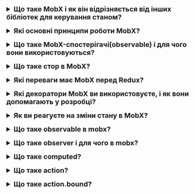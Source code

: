 <details style="margin-bottom: 15px;">
  <summary style="cursor: pointer; outline: none; font-weight: bold; font-size: 18px;">
    Що таке MobX і як він відрізняється від інших бібліотек для керування станом?
  </summary>
  <div style="padding: 10px; font-size: 16px;">
    <p>MobX - це бібліотека для управління станом в додатках, написаних на JavaScript або TypeScript. Головна ідея MobX - це зробити управління станом простим і ефективним, забезпечуючи автоматичну реактивність.<br>
    Основні характеристики MobX:<br>
    - Реактивність: MobX використовує концепцію реактивності, щоб автоматично визначати, коли і які частини стану потрібно оновлювати при зміні даних. Це дозволяє створювати код, який реагує на зміни стану без вручну написаного коду для визначення оновлень.<br>
    - Простота використання: MobX призначений для зручного використання і має простий API. Він не вимагає великої кількості додаткового коду для визначення стору та оновлення його стану.<br>
    - Декларативний підхід: Ви описуєте ваш стан та логіку зміни стану декларативно, використовуючи MobX-анотації (зокрема, декоратори, як-то @observable, @computed, і @action).<br>
    - Вирішення проблем "грязного стану": MobX робить важливий акцент на тому, щоб мати єдиний, зрозумілий джерело правди (Single Source of Truth) в додатку, уникнувши так званого "грязного стану".<br>
    Порівняно з іншими бібліотеками управління станом, такими як Redux, MobX часто вважається більш простим у використанні та має менше "церемоній" коду. Він дозволяє зосереджуватися на логіці додатку, замість того, щоб вирішувати питання, як правильно розділити дії, редюсери та джерела даних.</p>
  </div>
</details>
<details style="margin-bottom: 15px;">
  <summary style="cursor: pointer; outline: none; font-weight: bold; font-size: 18px;">
    Які основні принципи роботи MobX?
  </summary>
  <div style="padding: 10px; font-size: 16px;">
    <p>MobX працює на основі декларативного та реактивного підходів. Основні принципи роботи MobX можна узагальнити наступним чином:<br>
    - Реактивність (Reactivity): Одним з ключових принципів MobX є використання реактивності. Коли ви оголошуєте частину вашого стану, яка може змінюватися (observable), MobX автоматично встановлює відстеження цих змін. Це дозволяє автоматично перерендерювати відповідні частини вашого інтерфейсу користувача або викликати інші зміни, які пов'язані зі змінами стану.<br>
    - Декларативність (Declarative): MobX підтримує декларативний підхід до визначення стану та логіки зміни стану. Ви можете використовувати декоратори (такі як @observable, @computed, і @action), щоб декларативно вказати, які частини стану є спостережуваними (observable), які є обчислюваними значеннями (computed), і які методи забезпечують зміну стану (actions).<br>
    - Атомарні зміни (Atomic Changes): MobX рекомендує робити зміни стану в рамках атомарних операцій (actions). Це означає, що всі зміни стану повинні бути виконані як єдина транзакція, яка гарантує, що всі відстежувачі (observers) будуть сповіщені про зміни тільки після завершення всіх змін.<br>
    - Спрощена модель об'єкта (Simplified Object Model): MobX спрощує модель об'єкта, дозволяючи оголошувати об'єкти зі спостережуваними властивостями. Це зменшує кількість "лишнього" коду, який інакше був би необхідний для роботи зі станом.<br>
    - Відсутність необхідності у додаткових концепціях: В порівнянні з іншими бібліотеками керування станом, MobX робить акцент на відсутності необхідності у додаткових концепціях, таких як редюсери або середовища дій. Все, що вам потрібно, це декларувати свій стан та методи його зміни.
    </p>
  </div>
</details>
<details style="margin-bottom: 15px;">
  <summary style="cursor: pointer; outline: none; font-weight: bold; font-size: 18px;">
    Що таке MobX-спостерігачі(observable) і для чого вони використовуються?
  </summary>
  <div style="padding: 10px; font-size: 16px;">
    <p>MobX-спостерігачі (observers) є частиною концепції реактивності в MobX. Спостерігачі - це функції або компоненти, які автоматично перерендерюються або викликаються при зміні спостережуваного значення, яке вони відстежують. Основна ідея полягає в тому, що коли спостережуване значення змінюється, всі його спостерігачі повідомляються про цю зміну і автоматично оновлюють себе.</p>
  </div>
</details>
<details style="margin-bottom: 15px;">
  <summary style="cursor: pointer; outline: none; font-weight: bold; font-size: 18px;">
    Що таке стор в MobX?
  </summary>
  <div style="padding: 10px; font-size: 16px;">
    <p>У контексті MobX термін "стор" (store) використовується для позначення об'єкта, який містить стан додатка та логіку його зміни. Стор - це зручний спосіб організації та управління станом в MobX.</p>
  </div>
</details>
<details style="margin-bottom: 15px;">
  <summary style="cursor: pointer; outline: none; font-weight: bold; font-size: 18px;">
    Які переваги має MobX перед Redux?
  </summary>
  <div style="padding: 10px; font-size: 16px;">
    <p>
    1. Простота використання:<br>
    - MobX: Вважається більш простим та легким для використання. MobX не вимагає багато шаблонного коду, і його API може здаватися менш складним для новачків.<br>
    - Redux: Має більше "церемонійного" коду, такого як дії, редюсери та магазини, що може вимагати більше часу для вивчення та розуміння.<br>
    2. Реактивність:<br>
    - MobX: Має вбудовану підтримку реактивності, що дозволяє автоматично визначати, коли перерендерювати компоненти або викликати інші зміни відповідно до змін стану.<br>
    - Redux: Реактивність в Redux може бути досягнута за допомогою middleware або бібліотек, таких як Redux Observable чи Redux Saga.<br>
    3. Декларативний підхід:<br>
    - MobX: Має більш декларативний підхід до визначення та оновлення стану. Використання декораторів (зокрема, декораторів MobX) дозволяє декларативно вказувати, які частини стану слід відстежувати та оновлювати.<br>
    - Redux: Має більш імперативний підхід, де потрібно ретельно керувати діями, редюсерами та контейнерами.<br>
    4. Швидкість розробки:<br>
    - MobX: Зазвичай забезпечує швидший процес розробки завдяки простоті та меньшому обсягу коду.<br>
    - Redux: Може вимагати більше часу на конфігурацію та розробку через більш велику кількість концепцій.<br>
    5. Адаптивність:<br>
    - MobX: Легше адаптується до різних підходів та стилів програмування. Може бути використаний у мікросервісних архітектурах.<br>
    - Redux: Має більш жорсткі конвенції, що може обмежити адаптивність в різних контекстах.</p>
  </div>
</details>
<details style="margin-bottom: 15px;">
  <summary style="cursor: pointer; outline: none; font-weight: bold; font-size: 18px;">
    Які декоратори MobX ви використовуєте, і як вони допомагають у розробці?
  </summary>
  <div style="padding: 10px; font-size: 16px;">
    <p>Декоратори MobX - це анотації, які можна використовувати для позначення різних типів об'єктів та їх властивостей. Вони спрощують синтаксис та збільшують читабельність коду. Ось кілька основних декораторів MobX та їх призначення:<br>
    1. @observable (спостережені властивості):<br>
    - Використовується для визначення змінних, які будуть спостерігати за їхніми змінами.<br>
    - Допомагає автоматично визначати залежності та оновлювати відповідні компоненти при змінах.<br>
    2. @computed (обчислені значення):<br>
    - Використовується для визначення обчислюваних значень, які автоматично оновлюються при змінах в їхніх залежностях.<br>
    - Допомагає зменшити необхідність вручну визначати, коли та як оновлювати певні значення.<br>
    3. @action (дії):<br>
    - Використовується для визначення методів, які змінюють спостережуваний стан.<br>
    - Забезпечує гарантію того, що всі зміни стану відбуваються як єдина транзакція.<br>
    4. @autorun (автоматичні виклики):<br>
    - Використовується для автоматичного виклику функції при кожній зміні залежностей.<br>
    - Допомагає автоматизувати реакцію на зміни стану.</p>
  </div>
</details>
<details style="margin-bottom: 15px;">
  <summary style="cursor: pointer; outline: none; font-weight: bold; font-size: 18px;">
    Як ви реагуєте на зміни стану в MobX?
  </summary>
  <div style="padding: 10px; font-size: 16px;">
    <p>У MobX я реагую на зміни стану за допомогою спостерігачів(observable). Спостерігачі - це функції, які викликаються всякий раз, коли змінюється стан. Я можу використовувати спостерігачі, щоб оновити свій стан або поведінку відповідно до змін у стані.</p>
  </div>
</details>
<details style="margin-bottom: 15px;">
  <summary style="cursor: pointer; outline: none; font-weight: bold; font-size: 18px;">
    Що таке observable в mobx?
  </summary>
  <div style="padding: 10px; font-size: 16px;">
    <p>Observable в MobX вказує на те, що об'єкт або значення є спостережуваним, тобто його зміни відслідковуються. Функція observable приймає об'єкт чи масив і повертає його "спостережувану" версію. Для чого це потрібно: <br>
    1. Автоматичний перерендерінг компонентів React: Якщо ви використовуєте MobX з React, ви можете робити ваші компоненти "реактивними", тобто вони будуть автоматично перерендерюватися, коли дані, які вони використовують, змінюються.<br>
    2. Простота відслідковування стану: MobX робить простим відслідковування змін в стані програми. Вам не потрібно вручну визначати та підтримувати багато коду для обновлення ваших інтерфейсів при змінах.<br>
    3. Управління станом додатків: Використання "observable" дозволяє зручно управляти станом вашого додатка, а MobX буде відповідати за автоматичне оновлення ваших інтерфейсів.
    <pre>
    import { observable } from 'mobx';
    const store = observable({
      // Спостережувані властивості
      name: 'John',
      age: 25,
      //...
    });
    // Зміни властивостей будуть автоматично відстежуватися
    store.name = 'Jane';
    </pre></p>
  </div>
</details>
<details style="margin-bottom: 15px;">
  <summary style="cursor: pointer; outline: none; font-weight: bold; font-size: 18px;">
    Що таке observer і для чого в mobx?
  </summary>
  <div style="padding: 10px; font-size: 16px;">
    <p>В MobX React існує спеціальна функція observer, яка використовується для зручної інтеграції з React. В MobX, функція observer приймає компонент React і повертає новий компонент React, який автоматично буде перерендерюватися при зміні спостеріганих даних (observable) в MobX. Ця функція дозволяє автоматично перерендерювати компонент, коли відбувається зміна в MobX-спостерігачах (observable). Вона використовує паттерн спостерігача (Observer pattern) для визначення залежностей компонента від даних та автоматичного перерендерення при їх зміні.
    <pre>
    import { observer } from 'mobx-react';
    import { observable } from 'mobx';
    import React from 'react';
    const myStore = observable({
      data: 'Initial data',
      updateData: function(newData) {
        this.data = newData;
      },
    });
    const MyComponent = observer(({ store }) => (
      div
        p{store.data}p
        button onClick={() => store.updateData('New data')}
          Update Data
        button
      div
    ));
    // Використання компонента
    MyComponent store={myStore};
    </pre></p>
  </div>
</details>
<details style="margin-bottom: 15px;">
  <summary style="cursor: pointer; outline: none; font-weight: bold; font-size: 18px;">
    Що таке computed?
  </summary>
  <div style="padding: 10px; font-size: 16px;">
    <p>computed в MobX - це концепція, яка дозволяє створювати обчислювальні властивості, залежні від інших даних в MobX, які автоматично оновлюються.
    <pre>
    import { observable, computed } from 'mobx';
      class MyStore {
        @observable width = 10;
        @observable height = 20;
        @computed get area() {
          return this.width * this.height;
        }
      }
      const myStore = new MyStore();
      console.log(myStore.area); // Виведе: 200
      myStore.width = 15;
      console.log(myStore.area); // Автоматично оновиться до: 300
    </pre>
    В MobX, computed - це функція, яка створює обчислювальну властивість (computed property). Обчислювальні властивості особливо корисні, коли вам потрібно створити значення, яке залежить від інших даних, але ви хочете, щоб MobX автоматично відстежував цю залежність і викликав перерахунок, коли необхідно. Такий підхід сприяє автоматизації управління станом та спрощує код.</p>
  </div>
</details>
<details style="margin-bottom: 15px;">
  <summary style="cursor: pointer; outline: none; font-weight: bold; font-size: 18px;">
    Що таке action?
  </summary>
  <div style="padding: 10px; font-size: 16px;">
    <p>У MobX, action - це функція або декоратор, яка визначає дію, яка може мутувати стан MobX. Функція action розширює область дії (action context), де зміни в спостережуваних (observable) об'єктах автоматично фіксуються.
    <pre>
    import { observable, action } from 'mobx';
        class MyStore {
          @observable count = 0;
          @action increment() {
            this.count += 1;
          }
          @action decrement() {
            this.count -= 1;
          }
        }
        const myStore = new MyStore();
        console.log(myStore.count); // Виведе: 0
        myStore.increment();
        console.log(myStore.count); // Виведе: 1
        myStore.decrement();
        console.log(myStore.count); // Виведе: 0
    </pre>
    </p>
  </div>
</details>
<details style="margin-bottom: 15px;">
  <summary style="cursor: pointer; outline: none; font-weight: bold; font-size: 18px;">
    Що таке action.bound?
  </summary>
  <div style="padding: 10px; font-size: 16px;">
    <p>action.bound - це декоратор в MobX, який автоматично зв'язує дії (actions) з екземпляром класу. В основному це забезпечує автоматичне виведення дій в контексті екземпляра класу, що їх містить, і робить їх "прив'язаними" до цього екземпляра.<br>
    Для чого використовується action.bound?<br>
    Використання action.bound зручно в тих випадках, коли вам потрібно передавати метод класу як обробник події, колбек чи іншу функцію, і ви хочете, щоб this у внутрішньому коді методу відносилось до екземпляра класу. Декоратор робить це автоматично, дозволяючи уникнути проблеми з втратою контексту та неправильною роботою коду.<br>
    <pre>
    import { observable, action } from 'mobx';
      class MyStore {
        @observable count = 0;
        @action.bound
        increment() {
          this.count += 1;
        }
        @action.bound
        decrement() {
          this.count -= 1;
        }
      }
      const myStore = new MyStore();
      console.log(myStore.count); // Виведе: 0
      const incrementFunction = myStore.increment;
      incrementFunction();
      console.log(myStore.count); // Виведе: 1
      const decrementFunction = myStore.decrement;
      decrementFunction();
      console.log(myStore.count); // Виведе: 0
    </pre>
  </div>
</details>
